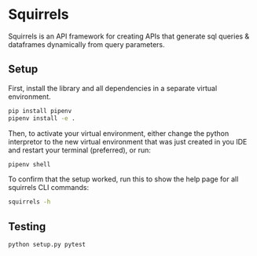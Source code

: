 # Squirrels

Squirrels is an API framework for creating APIs that generate sql queries & dataframes dynamically from query parameters. 

## Setup

First, install the library and all dependencies in a separate virtual environment.

```bash
pip install pipenv
pipenv install -e .
```

Then, to activate your virtual environment, either change the python interpretor to the new virtual environment that was just created in you IDE and restart your terminal (preferred), or run:

```bash
pipenv shell
```

To confirm that the setup worked, run this to show the help page for all squirrels CLI commands:

```bash
squirrels -h
```

## Testing

```
python setup.py pytest
```
